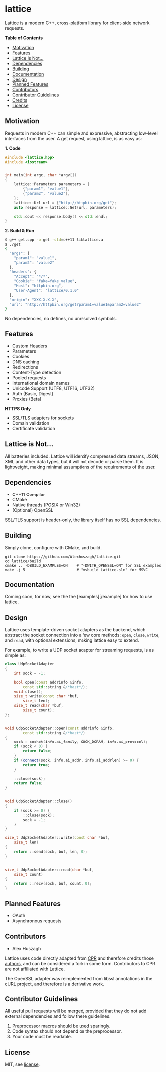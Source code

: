 lattice
=======

Lattice is a modern C++, cross-platform library for client-side network requests.

**Table of Contents**

- [Motivation](#motivation)
- [Features](#features)
- [Lattice Is Not...](#lattice-is-not...)
- [Dependencies](#dependencies)
- [Building](#building)
- [Documentation](#documentation)
- [Design](#design)
- [Planned Features](#planned-features)
- [Contributors](#contributors)
- [Contributor Guidelines](#contributors-guidelines)
- [Credits](#credits)
- [License](#license)

## Motivation

Requests in modern C++ can simple and expressive, abstracting low-level interfaces from the user. A get request, using lattice, is as easy as:

**1. Code**
```cpp
#include <lattice.hpp>
#include <iostream>


int main(int argc, char *argv[])
{
    lattice::Parameters parameters = {
        {"param1", "value1"},
        {"param2", "value2"},
    };
    lattice::Url url = {"http://httpbin.org/get"};
    auto response = lattice::Get(url, parameters);

    std::cout << response.body() << std::endl;
}
```

**2. Build & Run**

```bash
$ g++ get.cpp -o get -std=c++11 liblattice.a
$ ./get
{
  "args": {
    "param1": "value1", 
    "param2": "value2"
  }, 
  "headers": {
    "Accept": "*/*", 
    "Cookie": "fake=fake_value", 
    "Host": "httpbin.org", 
    "User-Agent": "lattice/0.1.0"
  }, 
  "origin": "XXX.X.X.X", 
  "url": "http://httpbin.org/get?param1=value1&param2=value2"
}
```

No dependencies, no defines, no unresolved symbols. 

## Features

- Custom Headers
- Parameters
- Cookies
- DNS caching
- Redirections
- Content-Type detection
- Pooled requests
- International domain names
- Unicode Support (UTF8, UTF16, UTF32)
- Auth (Basic, Digest)
- Proxies (Beta)

**HTTPS Only**

- SSL/TLS adapters for sockets
- Domain validation
- Certificate validation

## Lattice is Not...

All batteries included. Lattice will identify compressed data streams, JSON, XML and other data types, but it will not decode or parse them. It is lightweight, making minimal assumptions of the requirements of the user.

## Dependencies

- C++11 Compiler
- CMake
- Native threads (POSIX or Win32)
- (Optional) OpenSSL

SSL/TLS support is header-only, the library itself has no SSL dependencies.

## Building

Simply clone, configure with CMake, and build.

```
git clone https://github.com/Alexhuszagh/lattice.git
cd lattice/build
cmake .. -DBUILD_EXAMPLES=ON    # "-DWITH_OPENSSL=ON" for SSL examples
make -j 5                       # "msbuild Lattice.sln" for MSVC
```

## Documentation

Coming soon, for now, see the the [examples][/example] for how to use lattice.

## Design

Lattice uses template-driven socket adapters as the backend, which abstract the socket connection into a few core methods: `open`, `close`, `write`, and `read`, with optional extensions, making lattice easy to extend.

For example, to write a UDP socket adapter for streaming requests, is as simple as:

```cpp
class UdpSocketAdapter
{
    int sock = -1;

    bool open(const addrinfo &info,
        const std::string &/*host*/);
    void close();
    size_t write(const char *buf,
        size_t len);
    size_t read(char *buf,
        size_t count);
};


void UdpSocketAdapter::open(const addrinfo &info,
        const std::string &/*host*/)
{
    sock = socket(info.ai_family, SOCK_DGRAM, info.ai_protocol);
    if (sock < 0) {
        return false;
    }
    if (connect(sock, info.ai_addr, info.ai_addrlen) >= 0) {
        return true;
    }

    ::close(sock);
    return false;
}


void UdpSocketAdapter::close()
{
    if (sock >= 0) {
        ::close(sock);
        sock = -1;
    }
}

size_t UdpSocketAdapter::write(const char *buf,
    size_t len)
{
    return ::send(sock, buf, len, 0);
}


size_t UdpSocketAdapter::read(char *buf,
    size_t count)
{
    return ::recv(sock, buf, count, 0);
}
```

## Planned Features

- OAuth
- Asynchronous requests

## Contributors

- Alex Huszagh

Lattice uses code directly adapted from [CPR](https://github.com/whoshuu/cpr) and therefore credits those [authors](AUTHORS), and can be considered a fork in some form. Contributors to CPR are not affiliated with Lattice. 

The OpenSSL adapter was reimplemented from libssl annotations in the cURL project, and therefore is  a derivative work.

## Contributor Guidelines

All useful pull requests will be merged, provided that they do not add external dependencies and follow these guidelines.

1. Preprocessor macros should be used sparingly.
2. Code syntax should not depend on the preprocessor.
3. Your code must be readable.

## License

MIT, see [license](LICENSE.md).
